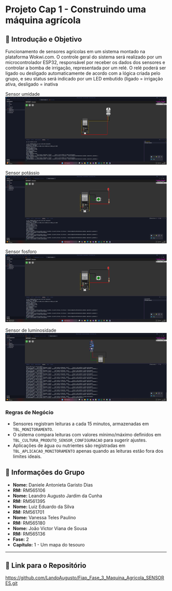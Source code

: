 # Projeto Cap 1 - Construindo uma máquina agrícola

## 🎯 Introdução e Objetivo

Funcionamento de sensores agrícolas em um sistema montado na plataforma Wokwi.com.
O controle geral do sistema será realizado por um microcontrolador ESP32, responsável por receber os dados dos sensores e controlar a bomba de irrigação, representada por um relé. O relé poderá ser ligado ou desligado automaticamente de acordo com a lógica criada pelo grupo, e seu status será indicado por um LED embutido (ligado = irrigação ativa, desligado = inativa

Sensor umidade
![Logo do Projeto](SensorUmidade/assets/imagem.png)

Sensor potássio
![Logo do Projeto](SensorPotassio/assets/imagem.png)

Sensor fosforo
![Logo do Projeto](SensorFosforo/assets/imagem.png)

Sensor de luminosidade
![Logo do Projeto](SensorLuminosidade/assets/imagem.png)

### Regras de Negócio

-   Sensores registram leituras a cada 15 minutos, armazenadas em `TBL_MONITORAMENTO`.
-   O sistema compara leituras com valores mínimo/máximo definidos em `TBL_CULTURA_PRODUTO_SENSOR_CONFIGURACAO` para sugerir ajustes.
-   Aplicações de água ou nutrientes são registradas em `TBL_APLICACAO_MONITORAMENTO` apenas quando as leituras estão fora dos limites ideais.

## 👤 Informações do Grupo

-   **Nome:** Daniele Antonieta Garisto Dias
-   **RM:** RM565106
-   **Nome:** Leandro Augusto Jardim da Cunha
-   **RM:** RM561395
-   **Nome:** Luiz Eduardo da Silva
-   **RM:** RM561701
-   **Nome:** Vanessa Teles Paulino
-   **RM:** RM565180
-   **Nome:** João Victor Viana de Sousa
-   **RM:** RM565136
-   **Fase:** 2
-   **Capítulo:** 1 - Um mapa do tesouro

---

## 🔗 Link para o Repositório

https://github.com/LandoAugusto/Fiap_Fase_3_Maquina_Agricola_SENSORES.git
